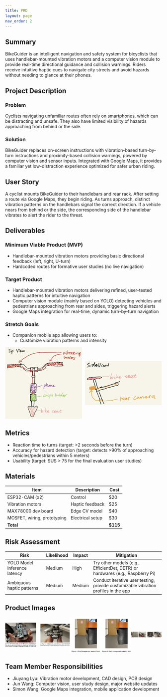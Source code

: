 ```yaml
---
title: PRD
layout: page
nav_order: 2
---
```


## Summary
BikeGuider is an intelligent navigation and safety system for bicyclists that uses handlebar-mounted vibration motors and a computer vision module to provide real-time directional guidance and collision warnings. Riders receive intuitive haptic cues to navigate city streets and avoid hazards without needing to glance at their phones.

## Project Description

### Problem
Cyclists navigating unfamiliar routes often rely on smartphones, which can be distracting and unsafe. They also have limited visibility of hazards approaching from behind or the side.

### Solution
BikeGuider replaces on-screen instructions with vibration-based turn-by-turn instructions and proximity-based collision warnings, powered by computer vision and sensor inputs. Integrated with Google Maps, it provides a familiar yet low-distraction experience optimized for safer urban riding.

## User Story
A cyclist mounts BikeGuider to their handlebars and rear rack. After setting a route via Google Maps, they begin riding. As turns approach, distinct vibration patterns on the handlebars signal the correct direction. If a vehicle nears from behind or the side, the corresponding side of the handlebar vibrates to alert the rider to the threat.


## Deliverables
### Minimum Viable Product (MVP)
- Handlebar-mounted vibration motors providing basic directional feedback (left, right, U-turn)
- Hardcoded routes for formative user studies (no live navigation)

### Target Product
- Handlebar-mounted vibration motors delivering refined, user-tested haptic patterns for intuitive navigation
- Computer vision module (mainly based on YOLO) detecting vehicles and pedestrians approaching from rear and sides, triggering hazard alerts
- Google Maps integration for real-time, dynamic turn-by-turn navigation

### Stretch Goals
- Companion mobile app allowing users to:
  - Customize vibration patterns and intensity

<div style="display: table;">
  <div style="display: table-cell; vertical-align: middle; padding-right: 10px;">
    <img src="Images/sketch_top.png" alt="top sketch" width="350">
  </div>
  <div style="display: table-cell; vertical-align: middle;">
    <img src="Images/sketch_side.png" alt="side sketch" width="350">
  </div>
</div>


## Metrics
- Reaction time to turns (target: >2 seconds before the turn)
- Accuracy for hazard detection (target: detects >90% of approaching vehicles/pedestrians within 5 meters)
- Usability (target: SUS > 75 for the final evaluation user studies)


## Materials

| **Item**                     | **Description**          | **Cost** |
|------------------------------|--------------------------|----------|
| ESP32-CAM (x2)               | Control                  | $20      |
| Vibration motors             | Haptic feedback          | $25      |
| MAX78000 dev board           | Edge CV model            | $40      |
| MOSFET, wiring, prototyping  | Electrical setup         | $30      |
| **Total**                    |                          | **$115** |


## Risk Assessment

| **Risk**                         | **Likelihood** | **Impact** | **Mitigation**                                                                          |
|----------------------------------|----------------|------------|-----------------------------------------------------------------------------------------|
| YOLO Model inference latency     | Medium         | High       | Try other models (e.g., EfficientDet, DETR) or hardwares (e.g., Raspberry Pi)|
| Ambiguous haptic patterns        | Medium         | Medium     | Conduct iterative user testing; provide customizable vibration profiles in the app     |

## Product Images

<div style="display: table;">
  <div style="display: table-cell; vertical-align: middle; padding-right: 10px;">
    <img src="Images/front_max78000_embed.png" alt="top sketch" width="350">
  </div>
  <div style="display: table-cell; vertical-align: middle;">
    <img src="Images/topview_max78000_embed.png" alt="side sketch" width="350">
  </div>
  <div style="display: table-cell; vertical-align: middle;">
    <img src="Images/transparent_material_slot.png" alt="side sketch" width="350">
  </div>
  <div style="display: table-cell; vertical-align: middle;">
    <img src="Images/transparent_material_slot.png" alt="side sketch" width="350">
  </div>
  <div style="display: table-cell; vertical-align: middle;">
    <img src="Images/BikeGuider.png" alt="side sketch" width="350">
  </div>
</div>

## Team Member Responsibilities
- Jiuyang Lyu: Vibration motor development, CAD design, PCB design
- Jun Wang: Computer vision, user study design, major website updates
- Simon Wang: Google Maps integration, mobile application development
